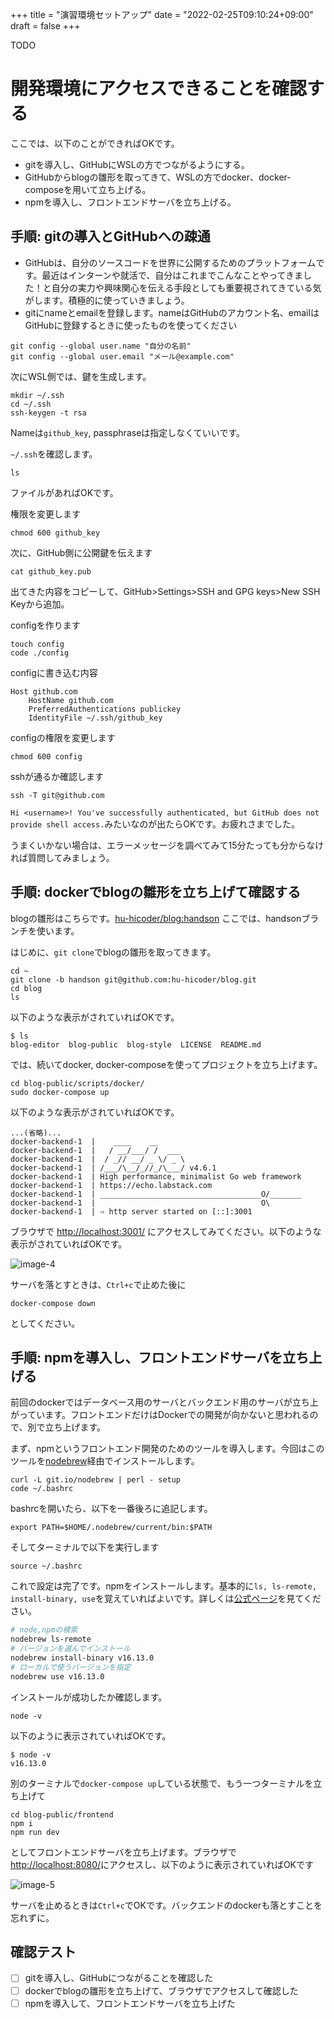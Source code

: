 +++
title = "演習環境セットアップ"
date = "2022-02-25T09:10:24+09:00"
draft = false
+++

TODO

# 開発環境にアクセスできることを確認する

ここでは、以下のことができればOKです。

- gitを導入し、GitHubにWSLの方でつながるようにする。
- GitHubからblogの雛形を取ってきて、WSLの方でdocker、docker-composeを用いて立ち上げる。
- npmを導入し、フロントエンドサーバを立ち上げる。

## 手順: gitの導入とGitHubへの疎通

- GitHubは、自分のソースコードを世界に公開するためのプラットフォームです。最近はインターンや就活で、自分はこれまでこんなことやってきました！と自分の実力や興味関心を伝える手段としても重要視されてきている気がします。積極的に使っていきましょう。
- gitにnameとemailを登録します。nameはGitHubのアカウント名、emailはGitHubに登録するときに使ったものを使ってください

```
git config --global user.name "自分の名前"
git config --global user.email "メール@example.com"
```

次にWSL側では、鍵を生成します。

```
mkdir ~/.ssh
cd ~/.ssh
ssh-keygen -t rsa
```

Nameは`github_key`, passphraseは指定しなくていいです。

`~/.ssh`を確認します。

```
ls
```

ファイルがあればOKです。

権限を変更します

```
chmod 600 github_key
```

次に、GitHub側に公開鍵を伝えます

```
cat github_key.pub
```

出てきた内容をコピーして、GitHub>Settings>SSH and GPG keys>New SSH Keyから追加。

configを作ります

```
touch config
code ./config
```

configに書き込む内容

```
Host github.com
    HostName github.com
    PreferredAuthentications publickey
    IdentityFile ~/.ssh/github_key
```

configの権限を変更します

```
chmod 600 config
```

sshが通るか確認します

```
ssh -T git@github.com
```

`Hi <username>! You've successfully authenticated, but GitHub does not provide shell access.`みたいなのが出たらOKです。お疲れさまでした。

うまくいかない場合は、エラーメッセージを調べてみて15分たっても分からなければ質問してみましょう。

## 手順: dockerでblogの雛形を立ち上げて確認する

blogの雛形はこちらです。[hu-hicoder/blog:handson](https://github.com/hu-hicoder/blog/tree/handson) ここでは、handsonブランチを使います。

はじめに、`git clone`でblogの雛形を取ってきます。

```
cd ~
git clone -b handson git@github.com:hu-hicoder/blog.git
cd blog
ls
```

以下のような表示がされていればOKです。

```
$ ls
blog-editor  blog-public  blog-style  LICENSE  README.md
```

では、続いてdocker, docker-composeを使ってプロジェクトを立ち上げます。

```
cd blog-public/scripts/docker/
sudo docker-compose up
```

以下のような表示がされていればOKです。

```
...(省略)...
docker-backend-1  |    ____    __
docker-backend-1  |   / __/___/ /  ___
docker-backend-1  |  / _// __/ _ \/ _ \
docker-backend-1  | /___/\__/_//_/\___/ v4.6.1
docker-backend-1  | High performance, minimalist Go web framework
docker-backend-1  | https://echo.labstack.com
docker-backend-1  | ____________________________________O/_______
docker-backend-1  |                                     O\
docker-backend-1  | ⇨ http server started on [::]:3001
```

ブラウザで [http://localhost:3001/](http://localhost:3001/) にアクセスしてみてください。以下のような表示がされていればOKです。

![image-4](./img/image-4.jpg)

サーバを落とすときは、`Ctrl+c`で止めた後に

```
docker-compose down
```

としてください。

## 手順: npmを導入し、フロントエンドサーバを立ち上げる

前回のdockerではデータベース用のサーバとバックエンド用のサーバが立ち上がっています。フロントエンドだけはDockerでの開発が向かないと思われるので、別で立ち上げます。

まず、npmというフロントエンド開発のためのツールを導入します。今回はこのツールを[nodebrew](https://github.com/hokaccha/nodebrew)経由でインストールします。

```
curl -L git.io/nodebrew | perl - setup
code ~/.bashrc
```

bashrcを開いたら、以下を一番後ろに追記します。

```
export PATH=$HOME/.nodebrew/current/bin:$PATH
```

そしてターミナルで以下を実行します

```
source ~/.bashrc
```

これで設定は完了です。npmをインストールします。基本的に`ls, ls-remote, install-binary, use`を覚えていればよいです。詳しくは[公式ページ](https://github.com/hokaccha/nodebrew)を見てください。

```sh
# node,npmの検索
nodebrew ls-remote
# バージョンを選んでインストール
nodebrew install-binary v16.13.0
# ローカルで使うバージョンを指定
nodebrew use v16.13.0
```

インストールが成功したか確認します。

```
node -v
```

以下のように表示されていればOKです。

```
$ node -v
v16.13.0
```

別のターミナルで`docker-compose up`している状態で、もう一つターミナルを立ち上げて

```
cd blog-public/frontend
npm i
npm run dev
```

としてフロントエンドサーバを立ち上げます。ブラウザで [http://localhost:8080/](http://localhost:8080/)にアクセスし、以下のように表示されていればOKです

![image-5](./img/image-5.jpg)

サーバを止めるときは`Ctrl+c`でOKです。バックエンドのdockerも落とすことを忘れずに。

## 確認テスト

- [ ] gitを導入し、GitHubにつながることを確認した
- [ ] dockerでblogの雛形を立ち上げて、ブラウザでアクセスして確認した
- [ ] npmを導入して、フロントエンドサーバを立ち上げた
